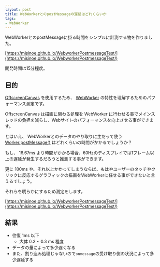 ```yaml
---
layout: post
title: WebWorkerとのpostMessageの遅延はどれくらいか
tags:
- WebWorker
---
```


WebWorkerとのpostMessageに掛る時間をシンプルに計測する物を作りました。

[https://misinoe.github.io/WebworkerPostmessageTest/](https://misinoe.github.io/WebworkerPostmessageTest/)

開発時間は15分程度。


## 目的

[OffscreenCanvas](https://developer.mozilla.org/en-US/docs/Web/API/OffscreenCanvas) を使用するため、 [WebWorker](https://developer.mozilla.org/ja/docs/Web/API/Web_Workers_API) の特性を理解するためのパフォーマンス測定です。

OffscreenCanvas は描画に関わる処理を WebWorker に行わせる事でメインスレッドの負担を減らし、Webサイトのパフォーマンスを向上させる事ができます。

とはいえ、 WebWorkerとのデータのやり取りに主だって使う [Worker.postMessage()](https://developer.mozilla.org/en-US/docs/Web/API/Worker/postMessage) はどれくらいの時間がかかるでしょうか？

もし、 16.67ms より時間がかかる場合、60Hzのディスプレイでは1フレーム以上の遅延が発生するだろうと推測する事ができます。

更に 100ms や、それ以上かかってしまうならば、もはやユーザーのタッチやクリックに反応するグラフィックの描画をWebWorkerに任せる事ができないと言えるでしょう。

それらを明らかにするため測定をします。

[https://misinoe.github.io/WebworkerPostmessageTest/](https://misinoe.github.io/WebworkerPostmessageTest/)


## 結果

* 往復 1ms 以下
  * 大体 0.2 ~ 0.3 ms 程度
* データの量によって多少遅くなる
* また、割り込み処理じゃないので`onmessage`の受け取り側の状況によって多少遅延する
